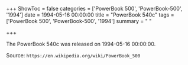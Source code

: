 +++
ShowToc = false
categories = ['PowerBook 500', 'PowerBook-500', '1994']
date = 1994-05-16 00:00:00
title = "PowerBook 540c"
tags = ['PowerBook 500', 'PowerBook-500', '1994']
summary = " "

+++

The PowerBook 540c was released on 1994-05-16 00:00:00.

Source: `https://en.wikipedia.org/wiki/PowerBook_500`


